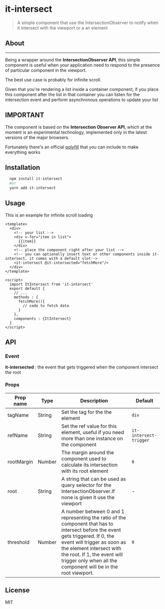 # it-intersect

> A simple component that use the IntersectionObserver to notify when it intersect with the viewport or a an element

## About
___

Being a wrapper around the **IntersectionObserver API**, this simple component is useful when your application need to respond to the presence of particular component in the viewport.

The best use case is probably for infinite scroll.

Given that you're rendering a list inside a container component, if you place this component after the list in that container you can listen for the intersection event and perform asynchronous operations to update your list

## IMPORTANT

The component is based on the **Intersection Observer API**, which at the moment is an experimental technology, implemented only in the latest versions of the major browsers.

Fortunately there's an official [polyfill](https://github.com/w3c/IntersectionObserver) that you can include to make everything works

## Installation
```bash
  npm install it-intersect
  #or
  yarn add it-intersect
```

## Usage

This is an example for infinite scroll loading

```vue
<template>
  <div>
    <!-- your list -->
    <div v-for="item in list">
      {{item}}
    </div>
    <!-- place the component right after your list --> 
    <!-- you can optionally insert text or other components inside it-intersect, it comes with a default slot-->
    <it-intersect @it-intersected="fetchMore"/>
  </div>
</template>

<script>  
  import ItIntersect from 'it-intersect'
  export default {
    // ...
    methods : {
      fetchMore(){
        // code to fetch data
      }
    },
    components : {ItIntersect}
  }
</script>
```

## API

### Event

 **it-intersected** : the event that gets triggered when the component intersect the root

### Props

Prop name |  Type | Description | Default
--- | --- | --- | --- | 
tagName | String | Set the tag for the the element | `div`
refName | String | Set the ref value for this element, useful if you need more than one instance on the component | `it-intersect-trigger`
rootMargin | Number | The margin around the component used to calculate its intersection with its root element | `0`
root | String | A string that can be used as query selector for the IntersectionObserver.If none is given it use the viewport | -
threshold | Number | A number between 0 and 1 representing the ratio of the component that has to intersect before the event gets triggered. If 0, the event will trigger as soon as the element intersect with the root. If 1, the event will trigger only when all the component will be in the root viewport. | `0`



## License
MIT